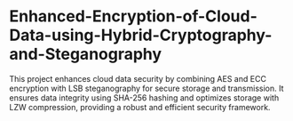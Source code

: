 # Enhanced-Encryption-of-Cloud-Data-using-Hybrid-Cryptography-and-Steganography
This project enhances cloud data security by combining AES and ECC encryption with LSB steganography for secure storage and transmission. It ensures data integrity using SHA-256 hashing and optimizes storage with LZW compression, providing a robust and efficient security framework.
